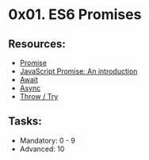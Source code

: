 # 0x01. ES6 Promises

## Resources:
* [Promise](https://intranet.alxswe.com/rltoken/j_0FTFbkTg42JMcAbNPOVQ)
* [JavaScript Promise: An introduction](https://intranet.alxswe.com/rltoken/2Q2LzNFokcUwpA2u3FKG6Q)
* [Await](https://intranet.alxswe.com/rltoken/UXb3S2PMBe-SLJ55isMcow)
* [Async](https://intranet.alxswe.com/rltoken/_K0C7pgEjwaIzU9RpwCb8g)
* [Throw / Try](https://intranet.alxswe.com/rltoken/UTjDgvKk5l892Xslh0vqcQ)

## Tasks:
* Mandatory: 0 - 9
* Advanced: 10
